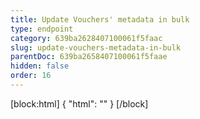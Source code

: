 ```yaml
---
title: Update Vouchers' metadata in bulk
type: endpoint
category: 639ba2628407100061f5faac
slug: update-vouchers-metadata-in-bulk
parentDoc: 639ba2658407100061f5faae
hidden: false
order: 16
---
```

[block:html]
{
  "html": "<style>\n.LanguagePicker-divider { \n  display: none; }\n</style>"
}
[/block]
